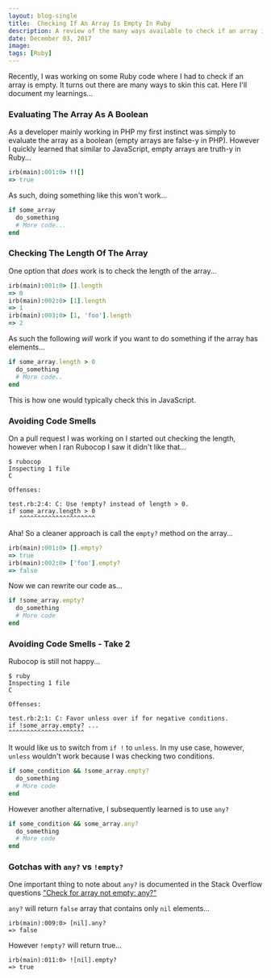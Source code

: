 ```yaml
---
layout: blog-single
title:  Checking If An Array Is Empty In Ruby
description: A review of the many ways available to check if an array is empty in Ruby
date: December 03, 2017
image: 
tags: [Ruby]
---
```


Recently, I was working on some Ruby code where I had to check if an array is empty. It turns out there are many ways to skin this cat. Here I'll document my learnings...

<!-- excerpt_separator -->

### Evaluating The Array As A Boolean

As a developer mainly working in PHP my first instinct was simply to evaluate the array as a boolean (empty arrays are false-y in PHP). However I quickly learned that similar to JavaScript, empty arrays are truth-y in Ruby...

```ruby
irb(main):001:0> !![]
=> true
```

As such, doing something like this won't work...

```ruby
if some_array
  do_something
  # More code...
end
```

### Checking The Length Of The Array

One option that *does* work is to check the length of the array...

```ruby
irb(main):001:0> [].length
=> 0
irb(main):002:0> [1].length
=> 1
irb(main):003:0> [1, 'foo'].length
=> 2
```

As such the following *will* work if you want to do something if the array has elements...

```ruby
if some_array.length > 0
  do_something
  # More code..
end
```

This is how one would typically check this in JavaScript.

### Avoiding Code Smells

On a pull request I was working on I started out checking the length, however when I ran Rubocop I saw it didn't like that...

```
$ rubocop
Inspecting 1 file
C

Offenses:

test.rb:2:4: C: Use !empty? instead of length > 0.
if some_array.length > 0
   ^^^^^^^^^^^^^^^^^^^^^
```

Aha! So a cleaner approach is call the `empty?` method on the array...

```ruby
irb(main):001:0> [].empty?
=> true
irb(main):002:0> ['foo'].empty?
=> false
```

Now we can rewrite our code as...

```ruby
if !some_array.empty?
  do_something
  # More code
end
```

### Avoiding Code Smells - Take 2

Rubocop is still not happy...

```
$ ruby
Inspecting 1 file
C

Offenses:

test.rb:2:1: C: Favor unless over if for negative conditions.
if !some_array.empty? ...
^^^^^^^^^^^^^^^^^^^^^
```

It would like us to switch from `if !` to `unless`. In my use case, however, `unless` wouldn't work because I was checking two conditions.

```ruby
if some_condition && !some_array.empty?
  do_something
  # More code
end
```

However another alternative, I subsequently learned is to use `any?`

```ruby
if some_condition && some_array.any?
  do_something
  # More code
end
```

### Gotchas with `any?` vs `!empty?`

One important thing to note about `any?` is documented in the Stack Overflow questions ["Check for array not empty: any?"](https://stackoverflow.com/a/6245946/2877224)

`any?` will return `false` array that contains only `nil` elements...

```
irb(main):009:0> [nil].any?
=> false
```

However `!empty?` will return true...

```
irb(main):011:0> ![nil].empty?
=> true
``` 
